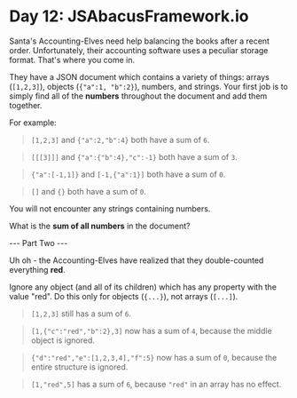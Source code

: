 # Day 12: JSAbacusFramework.io

Santa's Accounting-Elves need help balancing the books after a recent order.
Unfortunately, their accounting software uses a peculiar storage format.
That's where you come in.

They have a JSON document which contains a variety of things: arrays
(`[1,2,3]`), objects (`{"a":1, "b":2}`), numbers, and strings. Your first
job is to simply find all of the **numbers** throughout the document and add
them together.

For example:

> `[1,2,3]` and `{"a":2,"b":4}` both have a sum of `6`.

> `[[[3]]]` and `{"a":{"b":4},"c":-1}` both have a sum of `3`.

> `{"a":[-1,1]}` and `[-1,{"a":1}]` both have a sum of `0`.

> `[]` and `{}` both have a sum of `0`.

You will not encounter any strings containing numbers.

What is the **sum of all numbers** in the document?

--- Part Two ---

Uh oh - the Accounting-Elves have realized that they double-counted
everything **red**.

Ignore any object (and all of its children) which has any property with the
value "red". Do this only for objects (`{...}`), not arrays (`[...]`).

> `[1,2,3]` still has a sum of `6`.

> `[1,{"c":"red","b":2},3]` now has a sum of `4`, because the middle object is ignored.

> `{"d":"red","e":[1,2,3,4],"f":5}` now has a sum of `0`, because the entire structure is ignored.

> `[1,"red",5]` has a sum of `6`, because `"red"` in an array has no effect.
